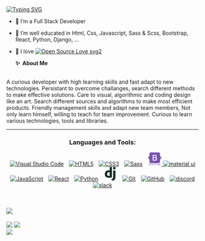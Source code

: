 
[![Typing SVG](https://readme-typing-svg.herokuapp.com?font=Timmana&size=30&duration=6000&color=0765F7&center=true&vCenter=true&lines=Hello%F0%9F%91%8B+My+name+is+Onur+++)](https://git.io/typing-svg)

- 👀 I’m a Full Stack Developer
- 🌱 I’m well educated in Html, Css, Javascript, Sass & Scss, Bootstrap, React, Python, Django, ...
- 💞️ I love [![Open Source Love svg2](https://badges.frapsoft.com/os/v2/open-source.svg?v=103)](https://github.com/)

  <summary><b>✨&nbsp;&nbsp;About&nbsp;Me</b></summary>
  <br/>
<p>
  A curious developer with high learning skills and fast adapt to new technologies. Persistant to overcome challanges, search different methods to make effective solutions. Care to visual, algorithmic and coding design like an art.  Search different sources and algorithms to make most efficient products. Friendly management skills and adapt new team members, Not only learn himself, willing to teach for team improvement. Curious to learn various technologies, tools and libraries.  
</p>

---

<div align="center">
    


### Languages and Tools:

<div align="center">
<a href="https://code.visualstudio.com/" target="_blank"><img alt="Visual Studio Code" width="36px" src="https://cdn.jsdelivr.net/gh/devicons/devicon/icons/vscode/vscode-original.svg" style="padding-right:10px;" /></a>
<a href="https://www.w3.org/html/" target="_blank"><img alt="HTML5" width="36px" src="https://cdn.jsdelivr.net/gh/devicons/devicon/icons/html5/html5-original.svg" style="padding-right:10px;" /></a>
<a href="https://www.w3schools.com/css/" target="_blank"><img  alt="CSS3" width="36px" src="https://cdn.jsdelivr.net/gh/devicons/devicon/icons/css3/css3-original.svg" style="padding-right:10px;" /></a>
<a href="https://sass-lang.com/" target="_blank"><img  alt="Sass" width="36px" src="https://cdn.jsdelivr.net/gh/devicons/devicon/icons/sass/sass-original.svg" style="padding-right:10px;" /></a>
<a href="https://getbootstrap.com" target="_blank"> <img src="https://raw.githubusercontent.com/devicons/devicon/master/icons/bootstrap/bootstrap-plain-wordmark.svg" alt="bootstrap" width="36px" /> </a>
<a href="https://mui.com/" target="_blank"> <img src="https://v4.mui.com/static/logo_raw.svg" alt="material ui" width="36px" /> </a>
<a href="https://developer.mozilla.org/en-US/docs/Web/JavaScript" target="_blank"><img  alt="JavaScript" width="36px" src="https://cdn.jsdelivr.net/gh/devicons/devicon/icons/javascript/javascript-original.svg" style="padding-right:10px;" /></a>
<a href="https://reactjs.org/" target="_blank"><img  alt="React" width="36px" src="https://cdn.jsdelivr.net/gh/devicons/devicon/icons/react/react-original.svg" style="padding-right:10px;" /></a>
<a href="https://www.python.org/" target="_blank"><img  alt="Python" width="36px" src="https://cdn.jsdelivr.net/gh/devicons/devicon/icons/python/python-original.svg" style="padding-right:10px;" /></a>
<a href="https://www.djangoproject.com/" target="_blank"><img  alt="Django" width="36px" src="https://github.com/devicons/devicon/blob/v2.15.1/icons/django/django-plain.svg" style="padding-right:10px;" /></a>
<a href="https://git-scm.com/" target="_blank"><img  alt="Git" width="36px" src="https://cdn.jsdelivr.net/gh/devicons/devicon/icons/git/git-original.svg" style="padding-right:10px;" /></a>
<a href="https://github.com/" target="_blank"><img  alt="GitHub" width="36px" src="https://user-images.githubusercontent.com/3369400/139447912-e0f43f33-6d9f-45f8-be46-2df5bbc91289.png" style="padding-right:10px;" /></a>
<a href="https://discord.com/" target="_blank"> <img src="https://cdn4.iconfinder.com/data/icons/logos-and-brands/512/91_Discord_logo_logos-512.png" alt="discord" width="30" height="30"/> </a> 
<a href="https://slack.com/intl/en-tr/" target="_blank"> <img src="https://cdn.brandfolder.io/5H442O3W/as/pl546j-7le8zk-4nzzs1/Slack_Mark_Web.png" alt="slack" width="37" height="37"/> </a>

</div>
    </div>
<br />
<br />

<!--  <div align="center">
 <img align="center" alt="React" width="26px" src="https://cdn.jsdelivr.net/gh/devicons/devicon/icons/react/react-original.svg" style="padding-right:10px;" /> &nbsp;Some React Projects

 <br/>

</div> -->

  <br/>
  <div> 
  <a href="https://www.linkedin.com/in/developeronur/" target="_blank"><img src="https://img.shields.io/badge/-LinkedIn-%230077B5?style=for-the-badge&logo=linkedin&logoColor=white" target="_blank"></a> 
</div>
<br>
<div align="left">
  <img height="220em" src="https://github-readme-stats.vercel.app/api?username=Onurapple&show_icons=true&theme=dracula&include_all_commits=true&count_private=true"/>
  <img height="220em" src="https://github-readme-stats.vercel.app/api/top-langs/?username=Onurapple&layout=compact&langs_count=7&theme=dracula"/>
</div>

<!-- ### 📩 Connect with me: -->

<div> 
  <a href="https://www.linkedin.com/in/developeronur/" target="_blank"><img src="https://img.shields.io/badge/-LinkedIn-%230077B5?style=for-the-badge&logo=linkedin&logoColor=white" target="_blank"></a> 
</div>
